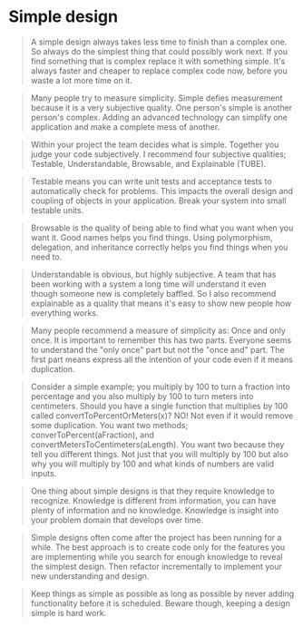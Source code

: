 # Simple design

> A simple design always takes less time to finish than a complex one. So always do the simplest thing that could possibly work next. If you find something that is complex replace it with something simple. It's always faster and cheaper to replace complex code now, before you waste a lot more time on it.

> Many people try to measure simplicity. Simple defies measurement because it is a very subjective quality. One person's simple is another person's complex. Adding an advanced technology can simplify one application and make a complete mess of another.
 
> Within your project the team decides what is simple. Together you judge your code subjectively. I recommend four subjective qualities; Testable, Understandable, Browsable, and Explainable (TUBE).
 
> Testable means you can write unit tests and acceptance tests to automatically check for problems. This impacts the overall design and coupling of objects in your application. Break your system into small testable units.
 
> Browsable is the quality of being able to find what you want when you want it. Good names helps you find things. Using polymorphism, delegation, and inheritance correctly helps you find things when you need to.
 
> Understandable is obvious, but highly subjective. A team that has been working with a system a long time will understand it even though someone new is completely baffled. So I also recommend explainable as a quality that means it's easy to show new people how everything works.

> Many people recommend a measure of simplicity as: Once and only once. It is important to remember this has two parts. Everyone seems	to understand the "only once" part but not the "once and" part. The first part means express all the intention of your code even if it means duplication.

> Consider a simple example; you multiply by 100 to turn a fraction into percentage and you also multiply by 100 to turn meters into centimeters. Should you have a single function that multiplies by 100 called convertToPercentOrMeters(x)? NO! Not even if it would remove some duplication. You want two methods; converToPercent(aFraction), and convertMetersToCentimeters(aLength). You want two because they tell you different things. Not just that you will multiply by 100 but also why you will multiply by 100 and what kinds of numbers are valid inputs.

> One thing about simple designs is that they require knowledge to recognize. Knowledge is different from information, you can have plenty of information and no knowledge. Knowledge is insight into your problem domain that develops over time.
 
> Simple designs often come after the project has been running for a while. The best approach is to create code only for the features you are implementing while you search for enough knowledge to reveal the simplest design. Then refactor incrementally to implement your new understanding and design.
 
> Keep things as simple as possible as long as possible by never adding functionality before it is scheduled. Beware though, keeping a design simple is hard work.
 
